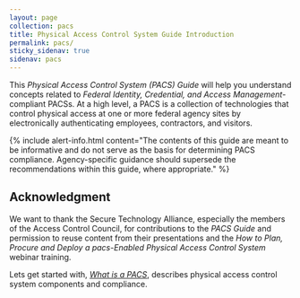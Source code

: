 ```yaml
---
layout: page
collection: pacs
title: Physical Access Control System Guide Introduction
permalink: pacs/
sticky_sidenav: true
sidenav: pacs
---
```


This _Physical Access Control System (PACS) Guide_ will help you understand concepts related to _Federal Identity, Credential, and Access Management_-compliant PACSs.  At a high level, a PACS is a collection of technologies that control physical access at one or more federal agency sites by electronically authenticating employees, contractors, and visitors. 

{% include alert-info.html content="The contents of this guide are meant to be informative and do not serve as the basis for determining PACS compliance. Agency-specific guidance should supersede the recommendations within this guide, where appropriate." %}

## Acknowledgment
We want to thank the Secure Technology Alliance, especially the members of the Access Control Council, for contributions to the *PACS Guide* and permission to reuse content from their presentations and the *How to Plan, Procure and Deploy a pacs-Enabled Physical Access Control System* webinar training.  

Lets get started with, *[What is a PACS](../pacs/what-is-pacs/)*, describes physical access control system components and compliance.

